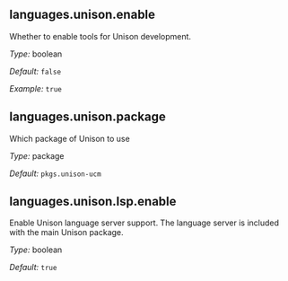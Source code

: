[comment]: # (Do not edit this file as it is autogenerated. Go to docs/individual-docs if you want to make edits.)


[comment]: # (Please add your documentation on top of this line)

## languages\.unison\.enable

Whether to enable tools for Unison development\.



*Type:*
boolean



*Default:*
` false `



*Example:*
` true `



## languages\.unison\.package



Which package of Unison to use



*Type:*
package



*Default:*
` pkgs.unison-ucm `



## languages\.unison\.lsp\.enable



Enable Unison language server support\.
The language server is included with the main Unison package\.



*Type:*
boolean



*Default:*
` true `
